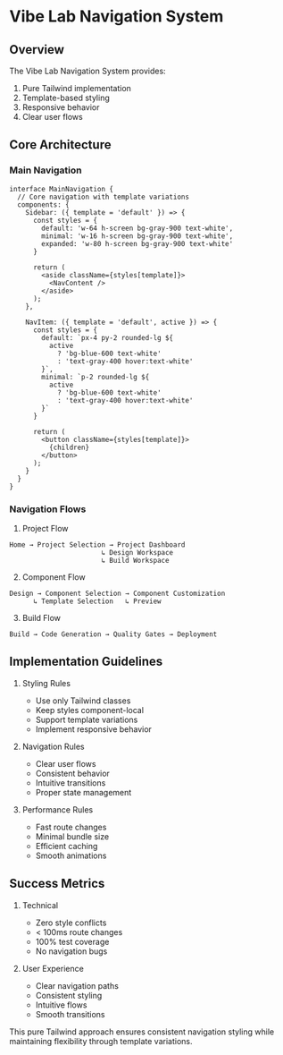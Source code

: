 # Vibe Lab Navigation System

## Overview

The Vibe Lab Navigation System provides:
1. Pure Tailwind implementation
2. Template-based styling
3. Responsive behavior
4. Clear user flows

## Core Architecture

### Main Navigation
```tsx
interface MainNavigation {
  // Core navigation with template variations
  components: {
    Sidebar: ({ template = 'default' }) => {
      const styles = {
        default: 'w-64 h-screen bg-gray-900 text-white',
        minimal: 'w-16 h-screen bg-gray-900 text-white',
        expanded: 'w-80 h-screen bg-gray-900 text-white'
      }
      
      return (
        <aside className={styles[template]}>
          <NavContent />
        </aside>
      );
    },
    
    NavItem: ({ template = 'default', active }) => {
      const styles = {
        default: `px-4 py-2 rounded-lg ${
          active 
            ? 'bg-blue-600 text-white' 
            : 'text-gray-400 hover:text-white'
        }`,
        minimal: `p-2 rounded-lg ${
          active 
            ? 'bg-blue-600 text-white' 
            : 'text-gray-400 hover:text-white'
        }`
      }
      
      return (
        <button className={styles[template]}>
          {children}
        </button>
      );
    }
  }
}
```

### Navigation Flows

1. Project Flow
```
Home → Project Selection → Project Dashboard
                       ↳ Design Workspace
                       ↳ Build Workspace
```

2. Component Flow
```
Design → Component Selection → Component Customization
      ↳ Template Selection   ↳ Preview
```

3. Build Flow
```
Build → Code Generation → Quality Gates → Deployment
```

## Implementation Guidelines

1. Styling Rules
   - Use only Tailwind classes
   - Keep styles component-local
   - Support template variations
   - Implement responsive behavior

2. Navigation Rules
   - Clear user flows
   - Consistent behavior
   - Intuitive transitions
   - Proper state management

3. Performance Rules
   - Fast route changes
   - Minimal bundle size
   - Efficient caching
   - Smooth animations

## Success Metrics

1. Technical
   - Zero style conflicts
   - < 100ms route changes
   - 100% test coverage
   - No navigation bugs

2. User Experience
   - Clear navigation paths
   - Consistent styling
   - Intuitive flows
   - Smooth transitions

This pure Tailwind approach ensures consistent navigation styling while maintaining flexibility through template variations.